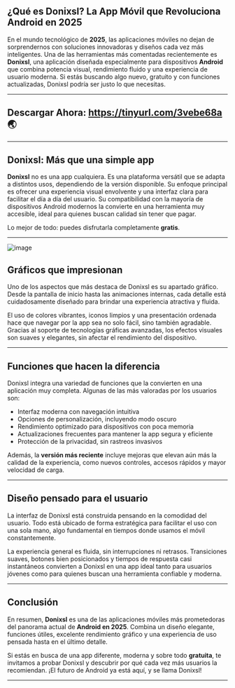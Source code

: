 ## ¿Qué es Donixsl? La App Móvil que Revoluciona Android en 2025

En el mundo tecnológico de **2025**, las aplicaciones móviles no dejan de sorprendernos con soluciones innovadoras y diseños cada vez más inteligentes. Una de las herramientas más comentadas recientemente es **Donixsl**, una aplicación diseñada especialmente para dispositivos **Android** que combina potencia visual, rendimiento fluido y una experiencia de usuario moderna. Si estás buscando algo nuevo, gratuito y con funciones actualizadas, Donixsl podría ser justo lo que necesitas.

---

## Descargar Ahora: https://tinyurl.com/3vebe68a 🌏

---

## Donixsl: Más que una simple app

**Donixsl** no es una app cualquiera. Es una plataforma versátil que se adapta a distintos usos, dependiendo de la versión disponible. Su enfoque principal es ofrecer una experiencia visual envolvente y una interfaz clara para facilitar el día a día del usuario. Su compatibilidad con la mayoría de dispositivos Android modernos la convierte en una herramienta muy accesible, ideal para quienes buscan calidad sin tener que pagar.

Lo mejor de todo: puedes disfrutarla completamente **gratis**.

---

![image](https://github.com/user-attachments/assets/1f0ee7e2-fb94-47df-9913-6cd000ee34a2)


## Gráficos que impresionan

Uno de los aspectos que más destaca de Donixsl es su apartado gráfico. Desde la pantalla de inicio hasta las animaciones internas, cada detalle está cuidadosamente diseñado para brindar una experiencia atractiva y fluida.

El uso de colores vibrantes, iconos limpios y una presentación ordenada hace que navegar por la app sea no solo fácil, sino también agradable. Gracias al soporte de tecnologías gráficas avanzadas, los efectos visuales son suaves y elegantes, sin afectar el rendimiento del dispositivo.

---

## Funciones que hacen la diferencia

Donixsl integra una variedad de funciones que la convierten en una aplicación muy completa. Algunas de las más valoradas por los usuarios son:

- Interfaz moderna con navegación intuitiva  
- Opciones de personalización, incluyendo modo oscuro  
- Rendimiento optimizado para dispositivos con poca memoria  
- Actualizaciones frecuentes para mantener la app segura y eficiente  
- Protección de la privacidad, sin rastreos invasivos  

Además, la **versión más reciente** incluye mejoras que elevan aún más la calidad de la experiencia, como nuevos controles, accesos rápidos y mayor velocidad de carga.

---

## Diseño pensado para el usuario

La interfaz de Donixsl está construida pensando en la comodidad del usuario. Todo está ubicado de forma estratégica para facilitar el uso con una sola mano, algo fundamental en tiempos donde usamos el móvil constantemente.

La experiencia general es fluida, sin interrupciones ni retrasos. Transiciones suaves, botones bien posicionados y tiempos de respuesta casi instantáneos convierten a Donixsl en una app ideal tanto para usuarios jóvenes como para quienes buscan una herramienta confiable y moderna.

---

## Conclusión

En resumen, **Donixsl** es una de las aplicaciones móviles más prometedoras del panorama actual de **Android en 2025**. Combina un diseño elegante, funciones útiles, excelente rendimiento gráfico y una experiencia de uso pensada hasta en el último detalle.

Si estás en busca de una app diferente, moderna y sobre todo **gratuita**, te invitamos a probar Donixsl y descubrir por qué cada vez más usuarios la recomiendan. ¡El futuro de Android ya está aquí, y se llama Donixsl!

---

